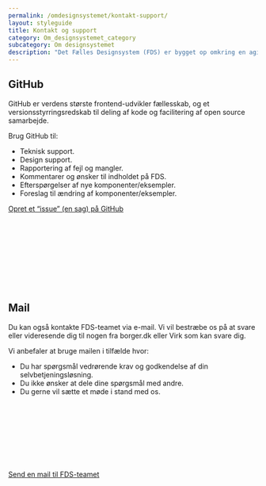 ```yaml
---
permalink: /omdesignsystemet/kontakt-support/
layout: styleguide
title: Kontakt og support
category: Om_designsystemet_category
subcategory: Om designsystemet
description: "Det Fælles Designsystem (FDS) er bygget op omkring en agil governancemodel, som løbende bliver evalueret og tilpasset efter behov og ønsker fra de samarbejdende myndigheder og styregruppen for FDS."
---   
```

<h2 class="h5">GitHub</h2>
<p>GitHub er verdens største frontend-udvikler fællesskab, og et versionsstyrringsredskab til deling af kode og facilitering af open source samarbejde.</p>
<p>Brug GitHub til:</p>
<ul>
    <li>Teknisk support.</li>
    <li>Design support.</li>
    <li>Rapportering af fejl og mangler.</li>
    <li>Kommentarer og ønsker til indholdet på FDS.</li>
    <li>Efterspørgelser af nye komponenter/eksempler.</li>
    <li>Foreslag til ændring af komponenter/eksempler.</li>
</ul>
<p><a href="https://github.com/detfaellesdesignsystem/dkfds-components/issues/new/choose" class="icon-link">Opret et “issue” (en sag) på GitHub<svg class="icon-svg"><use xlink:href="#open-in-new"></use></svg></a></p>
<h2 class="h5">Mail</h2>
<p>Du kan også kontakte FDS-teamet via e-mail. Vi vil bestræbe os på at svare eller videresende dig til nogen fra borger.dk eller Virk som kan svare dig.</p>
<p>Vi anbefaler at bruge mailen i tilfælde hvor:</p>
<ul>
    <li>Du har spørgsmål vedrørende krav og godkendelse af din selvbetjeningsløsning.</li>
    <li>Du ikke ønsker at dele dine spørgsmål med andre.</li>
    <li>Du gerne vil sætte et møde i stand med os.</li>
</ul>
<p><a href="mailto:FDS@erst.dk" class="icon-link">Send en mail til FDS-teamet<svg class="icon-svg"><use xlink:href="#open-in-new"></use></svg></a></p>
